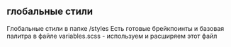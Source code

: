 ## глобальные стили
Глобальные стили в папке /styles
Есть готовые брейкпоинты и базовая палитра в файле variables.scss - используем и расширяем этот файл